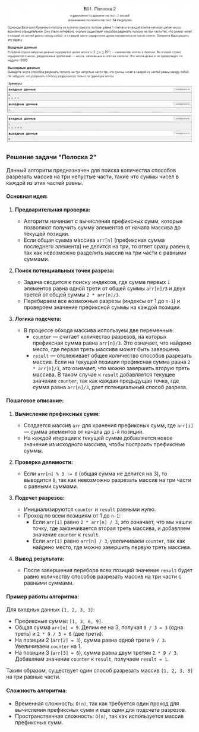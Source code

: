 ![alt text](image.png)

### Решение задачи "Полоска 2"

Данный алгоритм предназначен для поиска количества способов разрезать массив на три непустые части, такие что суммы чисел в каждой из этих частей равны.

#### Основная идея:
1. **Предварительная проверка:**
   - Алгоритм начинает с вычисления префиксных сумм, которые позволяют получить сумму элементов от начала массива до текущей позиции.
   - Если общая сумма массива `arr[n]` (префиксная сумма последнего элемента) не делится на три, то ответ сразу равен `0`, так как невозможно разделить массив на три части с равными суммами.

2. **Поиск потенциальных точек разреза:**
   - Задача сводится к поиску индексов, где сумма первых `i` элементов равна одной трети от общей суммы `arr[n]/3` и двух третей от общей суммы `2 * arr[n]/3`.
   - Перебираем все возможные разрезы (индексы от 1 до `n-1`) и проверяем значение префиксной суммы на каждой позиции.

3. **Логика подсчета:**
   - В процессе обхода массива используем две переменные:
     - `counter` — считает количество разрезов, на которых префиксная сумма равна `arr[n]/3`. Это означает, что найдено место, где первая треть массива может быть завершена.
     - `result` — отслеживает общее количество способов разрезать массив. Если на текущей позиции префиксная сумма равна `2 * arr[n]/3`, это означает, что можно завершить вторую треть массива. В таком случае к `result` добавляется текущее значение `counter`, так как каждая предыдущая точка, где сумма равна `arr[n]/3`, дает потенциальный способ разреза.

#### Пошаговое описание:
1. **Вычисление префиксных сумм:**
   - Создается массив `arr` для хранения префиксных сумм, где `arr[i]` — сумма элементов от начала до `i-й` позиции.
   - На каждой итерации к текущей сумме добавляется новое значение из исходного массива, чтобы построить префиксные суммы.

2. **Проверка делимости:**
   - Если `arr[n] % 3 != 0` (общая сумма не делится на 3), то выводится `0`, так как невозможно разрезать массив на три части с равными суммами.

3. **Подсчет разрезов:**
   - Инициализируются `counter` и `result` равными нулю.
   - Проход по всем позициям от 1 до `n-1`:
     - Если `arr[i]` равно `2 * arr[n] / 3`, это означает, что мы нашли точку, где заканчивается вторая треть массива, и добавляем значение `counter` к `result`.
     - Если `arr[i]` равно `arr[n] / 3`, увеличиваем `counter`, так как найдено место, где можно завершить первую треть массива.

4. **Вывод результата:**
   - После завершения перебора всех позиций значение `result` будет равно количеству способов разрезать массив на три части с равными суммами.

#### Пример работы алгоритма:
Для входных данных `[1, 2, 3, 3]`:
- Префиксные суммы: `[1, 3, 6, 9]`.
- Общая сумма `arr[n] = 9`. Делим ее на 3, получая `9 / 3 = 3` (одна треть) и `2 * 9 / 3 = 6` (две трети).
- На позиции 2 (`arr[2] = 3`), сумма равна одной трети `9 / 3`. Увеличиваем `counter` на 1.
- На позиции 3 (`arr[3] = 6`), сумма равна двум третям `2 * 9 / 3`. Добавляем значение `counter` к `result`, получаем `result = 1`.

Таким образом, существует один способ разрезать массив `[1, 2, 3, 3]` на три равные части.

#### Сложность алгоритма:
- Временная сложность: `O(n)`, так как требуется один проход для вычисления префиксных сумм и еще один для подсчета разрезов.
- Пространственная сложность: `O(n)`, так как используется массив префиксных сумм.
